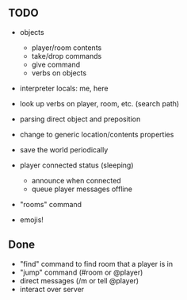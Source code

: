 TODO
----

* objects
  * player/room contents
  * take/drop commands
  * give command
  * verbs on objects

* interpreter locals: me, here

* look up verbs on player, room, etc. (search path)

* parsing direct object and preposition

* change to generic location/contents properties

* save the world periodically

* player connected status (sleeping)
  * announce when connected
  * queue player messages offline

* "rooms" command

* emojis!

Done
----

* "find" command to find room that a player is in
* "jump" command (#room or @player)
* direct messages (/m or tell @player)
* interact over server
